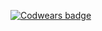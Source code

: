[![Codwears badge](https://www.codewars.com/users/Phrixus11/badges/large)](https://www.codewars.com/users/Phrixus11)